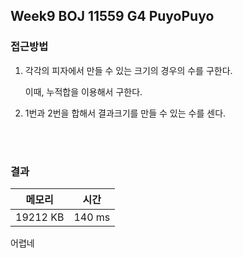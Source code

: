 ## Week9 BOJ 11559 G4 PuyoPuyo

### 접근방법

1. 각각의 피자에서 만들 수 있는 크기의 경우의 수를 구한다.

    이때, 누적합을 이용해서 구한다.

2. 1번과 2번을 합해서 결과크기를 만들 수 있는 수를 센다.

<br>



<br>

### 결과

|메모리|시간|
|:---:|:---:|
|19212 KB|140 ms|

어렵네